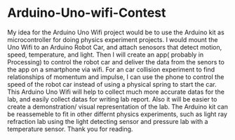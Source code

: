 # Arduino-Uno-wifi-Contest

  My idea for the Arduino Uno Wifi project would be to use the Arduino kit as microcontroller for doing physics experiment projects. I would mount the Uno Wifi to an Arduino Robot Car, and attach senosors that detect motion, speed, temperature, and light. Then I will create an app( probably in Processing) to control the robot car and deliver the data from the senors to the app on a smartphone via wifi. For an car collision experiment to find relationships of momentum and impulse, I can use the phone to control the speed of the robot car instead of using a physical spring to start the car. This Arduino Uno Wifi will help to collect much more accurate datas for the lab, and easily collect datas for writing lab report. Also it will be easier to create a demonstration/ visual representation of the lab. The Arduino kit can be reassemeble to fit in other differnt physics experiments, such as light ray refraction lab using the light detecting sensor and pressure lab with a temperature sensor.
Thank you for reading.
